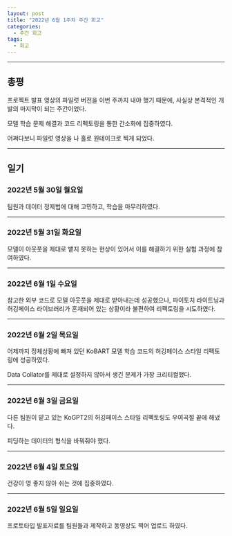 ```yaml
---
layout: post
title: "2022년 6월 1주차 주간 회고"
categories:
  - 주간 회고
tags:
  - 회고
---
```


---

## 총평
프로젝트 발표 영상의 파일럿 버전을 이번 주까지 내야 했기 때문에, 사실상 본격적인 개발의 마지막이 되는 주간이었다.

모델 학습 문제 해결과 코드 리펙토링을 통한 간소화에 집중하였다.

어쩌다보니 파일럿 영상을 나 홀로 원테이크로 찍게 되었다.

---
## 일기

### 2022년 5월 30일 월요일
팀원과 데이터 정제법에 대해 고민하고, 학습을 마무리하였다.

---
### 2022년 5월 31일 화요일
모델이 아웃풋을 제대로 뱉지 못하는 현상이 있어서 이를 해결하기 위한 실험 과정에 참여하였다.

---
### 2022년 6월 1일 수요일
 참고한 외부 코드로 모델 아웃풋을 제대로 받아내는데 성공했으나, 파이토치 라이트닝과 허깅페이스 라이브러리가 혼재되어 있는 상황이라 불편하여 리펙토링을 시도하였다.

---
### 2022년 6월 2일 목요일
어제까지 정체상황에 빠져 있던 KoBART 모델 학습 코드의 허깅페이스 스타일 리펙토링에 성공하였다.

Data Collator를 제대로 설정하지 않아서 생긴 문제가 가장 크리티컬했다.

---
### 2022년 6월 3일 금요일
다른 팀원이 맡고 있는 KoGPT2의 허깅페이스 스타일 리펙토링도 우여곡절 끝에 해냈다.

피딩하는 데이터의 형식을 바꿔줘야 했다.

---
### 2022년 6월 4일 토요일
건강이 영 좋지 않아 쉬는 것에 집중하였다.

---
### 2022년 6월 5일 일요일
프로토타입 발표자료를 팀원들과 제작하고 동영상도 찍어 업로드 하였다.
